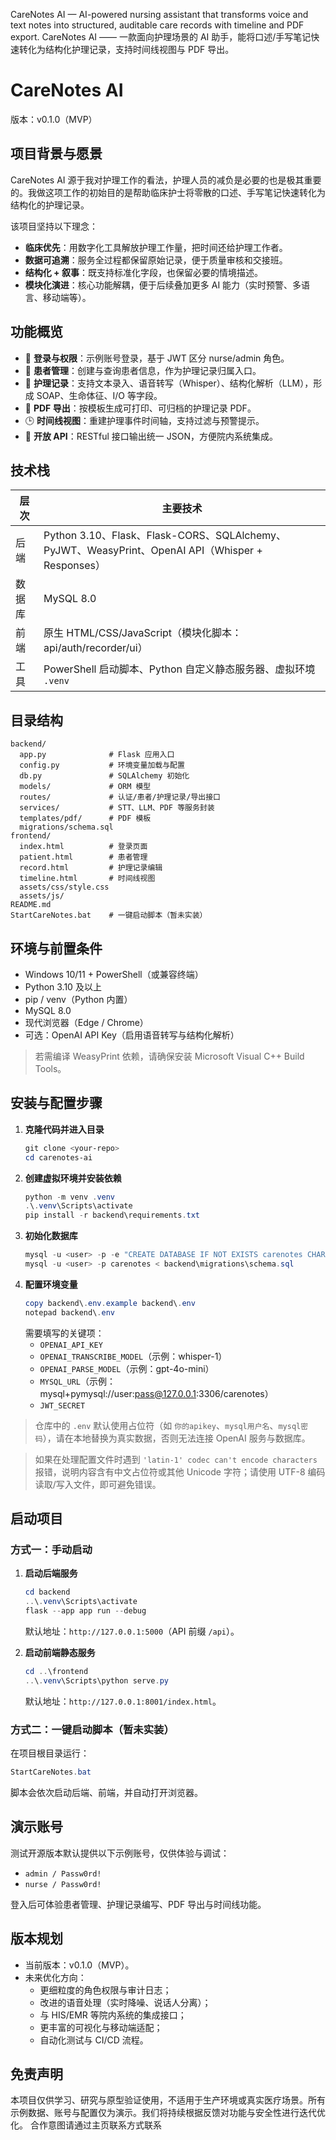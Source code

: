 CareNotes AI — AI-powered nursing assistant that transforms voice and text notes into structured, auditable care records with timeline and PDF export. CareNotes AI —— 一款面向护理场景的 AI 助手，能将口述/手写笔记快速转化为结构化护理记录，支持时间线视图与 PDF 导出。

# CareNotes AI

版本：v0.1.0（MVP）

## 项目背景与愿景

CareNotes AI 源于我对护理工作的看法，护理人员的减负是必要的也是极其重要的。我做这项工作的初始目的是帮助临床护士将零散的口述、手写笔记快速转化为结构化的护理记录。

该项目坚持以下理念：
- **临床优先**：用数字化工具解放护理工作量，把时间还给护理工作者。
- **数据可追溯**：服务全过程都保留原始记录，便于质量审核和交接班。
- **结构化 + 叙事**：既支持标准化字段，也保留必要的情境描述。
- **模块化演进**：核心功能解耦，便于后续叠加更多 AI 能力（实时预警、多语言、移动端等）。

## 功能概览

- 🔐 **登录与权限**：示例账号登录，基于 JWT 区分 nurse/admin 角色。
- 👥 **患者管理**：创建与查询患者信息，作为护理记录归属入口。
- 📝 **护理记录**：支持文本录入、语音转写（Whisper）、结构化解析（LLM），形成 SOAP、生命体征、I/O 等字段。
- 📄 **PDF 导出**：按模板生成可打印、可归档的护理记录 PDF。
- 🕒 **时间线视图**：重建护理事件时间轴，支持过滤与预警提示。
- 🔌 **开放 API**：RESTful 接口输出统一 JSON，方便院内系统集成。

## 技术栈

| 层次 | 主要技术 |
| --- | --- |
| 后端 | Python 3.10、Flask、Flask-CORS、SQLAlchemy、PyJWT、WeasyPrint、OpenAI API（Whisper + Responses） |
| 数据库 | MySQL 8.0 |
| 前端 | 原生 HTML/CSS/JavaScript（模块化脚本：api/auth/recorder/ui） |
| 工具 | PowerShell 启动脚本、Python 自定义静态服务器、虚拟环境 `.venv` |

## 目录结构

```
backend/
  app.py              # Flask 应用入口
  config.py           # 环境变量加载与配置
  db.py               # SQLAlchemy 初始化
  models/             # ORM 模型
  routes/             # 认证/患者/护理记录/导出接口
  services/           # STT、LLM、PDF 等服务封装
  templates/pdf/      # PDF 模板
  migrations/schema.sql
frontend/
  index.html          # 登录页面
  patient.html        # 患者管理
  record.html         # 护理记录编辑
  timeline.html       # 时间线视图
  assets/css/style.css
  assets/js/
README.md
StartCareNotes.bat    # 一键启动脚本（暂未实装）
```

## 环境与前置条件

- Windows 10/11 + PowerShell（或兼容终端）
- Python 3.10 及以上
- pip / venv（Python 内置）
- MySQL 8.0
- 现代浏览器（Edge / Chrome）
- 可选：OpenAI API Key（启用语音转写与结构化解析）

> 若需编译 WeasyPrint 依赖，请确保安装 Microsoft Visual C++ Build Tools。

## 安装与配置步骤

1. **克隆代码并进入目录**
   ```powershell
   git clone <your-repo>
   cd carenotes-ai
   ```
2. **创建虚拟环境并安装依赖**
   ```powershell
   python -m venv .venv
   .\.venv\Scripts\activate
   pip install -r backend\requirements.txt
   ```
3. **初始化数据库**
   ```powershell
   mysql -u <user> -p -e "CREATE DATABASE IF NOT EXISTS carenotes CHARACTER SET utf8mb4;"
   mysql -u <user> -p carenotes < backend\migrations\schema.sql
   ```
4. **配置环境变量**
   ```powershell
   copy backend\.env.example backend\.env
   notepad backend\.env
   ```
   需要填写的关键项：
   - `OPENAI_API_KEY`
   - `OPENAI_TRANSCRIBE_MODEL`（示例：whisper-1）
   - `OPENAI_PARSE_MODEL`（示例：gpt-4o-mini）
   - `MYSQL_URL`（示例：mysql+pymysql://user:pass@127.0.0.1:3306/carenotes）
   - `JWT_SECRET`

> 仓库中的 `.env` 默认使用占位符（如 `你的apikey`、`mysql用户名`、`mysql密码`），请在本地替换为真实数据，否则无法连接 OpenAI 服务与数据库。

> 如果在处理配置文件时遇到 `'latin-1' codec can't encode characters` 报错，说明内容含有中文占位符或其他 Unicode 字符；请使用 UTF-8 编码读取/写入文件，即可避免错误。

## 启动项目

### 方式一：手动启动

1. **启动后端服务**
   ```powershell
   cd backend
   ..\.venv\Scripts\activate
   flask --app app run --debug
   ```
   默认地址：`http://127.0.0.1:5000`（API 前缀 `/api`）。

2. **启动前端静态服务**
   ```powershell
   cd ..\frontend
   ..\.venv\Scripts\python serve.py
   ```
   默认地址：`http://127.0.0.1:8001/index.html`。

### 方式二：一键启动脚本（暂未实装）

在项目根目录运行：
```powershell
StartCareNotes.bat
```
脚本会依次启动后端、前端，并自动打开浏览器。

## 演示账号

测试开源版本默认提供以下示例账号，仅供体验与调试：

- `admin / Passw0rd!`
- `nurse / Passw0rd!`

登入后可体验患者管理、护理记录编写、PDF 导出与时间线功能。

## 版本规划

- 当前版本：v0.1.0（MVP）。
- 未来优化方向：
  - 更细粒度的角色权限与审计日志；
  - 改进的语音处理（实时降噪、说话人分离）；
  - 与 HIS/EMR 等院内系统的集成接口；
  - 更丰富的可视化与移动端适配；
  - 自动化测试与 CI/CD 流程。

## 免责声明

本项目仅供学习、研究与原型验证使用，不适用于生产环境或真实医疗场景。所有示例数据、账号与配置仅为演示。我们将持续根据反馈对功能与安全性进行迭代优化。
合作意图请通过主页联系方式联系

